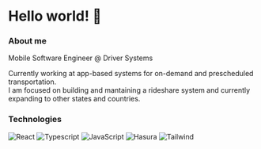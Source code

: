 # Hello world! 👋

### About me
Mobile Software Engineer @ Driver Systems

Currently working at app-based systems for on-demand and prescheduled transportation.\
I am focused on building and mantaining a rideshare system and currently expanding to other states and countries.

### Technologies
![React](https://img.shields.io/badge/React-20232A?style=for-the-badge&logo=react&logoColor=61DAFB)
![Typescript](https://img.shields.io/badge/TypeScript-007cff?style=for-the-badge&logo=typescript&logoColor=white)
![JavaScript](https://img.shields.io/badge/JavaScript-F7DF1E?style=for-the-badge&logo=javascript&logoColor=black)
![Hasura](https://img.shields.io/badge/Hasura-3E3E0E?style=for-the-badge&logo=hasura)
![Tailwind](https://img.shields.io/badge/Tailwind%20CSS-lightblue?style=for-the-badge&logo=tailwindcss)
